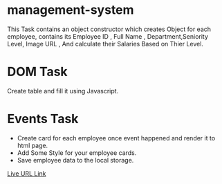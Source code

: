 # management-system

This Task contains an object constructor which creates Object for each employee, contains its Employee ID , Full Name , Department,Seniority Level, Image URL , And calculate their Salaries Based on Thier Level.


# DOM Task
Create table and fill it using Javascript.



# Events Task
- Create card for each employee once event happened and render it to html page.
- Add Some Style for your employee cards.
- Save employee data to the local storage.

[Live URL Link](https://jafarthwahrah.github.io/management-system/)
